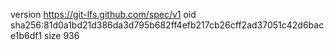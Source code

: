 version https://git-lfs.github.com/spec/v1
oid sha256:81d0a1bd21d386da3d795b682ff4efb217cb26cff2ad37051c42d6bace1b6df1
size 936
